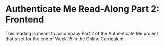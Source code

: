 # Authenticate Me Read-Along Part 2: Frontend

This reading is meant to accompany Part 2 of the Authenticate Me project that's
set for the end of Week 15 in the Online Curriculum.
